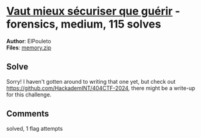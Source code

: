 [Vaut mieux sécuriser que guérir](challenge_files/README.md) - forensics, medium, 115 solves
===

**Author**: ElPouleto    
**Files**: [memory.zip](https://www.narthorn.com/ctf/404CTF-2024/challenge_files/Investigation%20num%C3%A9rique/Vaut%20mieux%20s%C3%A9curiser%20que%20gu%C3%A9rir/memory.zip)

## Solve

Sorry! I haven't gotten around to writing that one yet, but check out https://github.com/HackademINT/404CTF-2024, there might be a write-up for this challenge.

## Comments

solved, 1 flag attempts